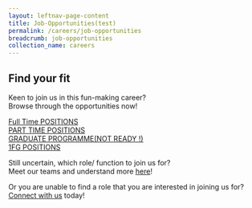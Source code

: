 ```yaml
---
layout: leftnav-page-content
title: Job-Opportunities(test)
permalink: /careers/job-opportunities
breadcrumb: job-opportunities
collection_name: careers
---
```

## Find your fit
  Keen to join us in this fun-making career?  
  Browse through the opportunities now!
  
  [Full Time POSITIONS][1]  
  [PART TIME POSITIONS][2]  
  [GRADUATE PROGRAMME(NOT READY !)][3]  
  [1FG POSITIONS][4]  
    
Still uncertain, which role/ function to join us for?  
Meet our teams and understand more [here][5]!
  
Or you are unable to find a role that you are interested in joining us for?  
  [Connect with us][6] today!

[1]: <https://www.jobstreet.com.sg/career/sentosa_ft.htm> "Full Time POSITION"
[2]: <https://www.jobstreet.com.sg/career/sentosa_pt.htm> "PART Time POSITION"
[3]: <https://en.wikipedia.org/wiki/Hobbit#Lifestyle> "Hobbit lifestyles"
[4]: <https://www.jobstreet.com.sg/career/onefabergroup.htm> "1FG POSITION"
[5]: <https://isomer-sentosa-staging.netlify.com/test/meet-the-teams/>
[6]: <https://isomer-sentosa-staging.netlify.com/test/connect-with-us/>
